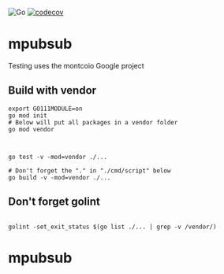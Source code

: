 ![Go](https://github.com/mchirico/mpubsub/workflows/Go/badge.svg)
[![codecov](https://codecov.io/gh/mchirico/mpubsub/branch/master/graph/badge.svg)](https://codecov.io/gh/mchirico/mpubsub)



# mpubsub


Testing uses the montcoio Google project




## Build with vendor
```
export GO111MODULE=on
go mod init
# Below will put all packages in a vendor folder
go mod vendor



go test -v -mod=vendor ./...

# Don't forget the "." in "./cmd/script" below
go build -v -mod=vendor ./...
```


## Don't forget golint

```

golint -set_exit_status $(go list ./... | grep -v /vendor/)

```


# mpubsub
